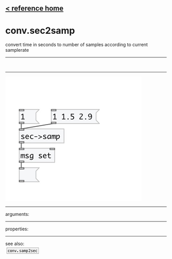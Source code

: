 [< reference home](index.html)
---

# conv.sec2samp


convert time in seconds to number of samples according to current
            samplerate

---

<br>


---


![example](examples/conv.sec2samp-example.jpg)

---
arguments:


---
properties:


---
see also:<br>
[![conv.samp2sec](img/object_conv.samp2sec.png)](conv.samp2sec.html)
